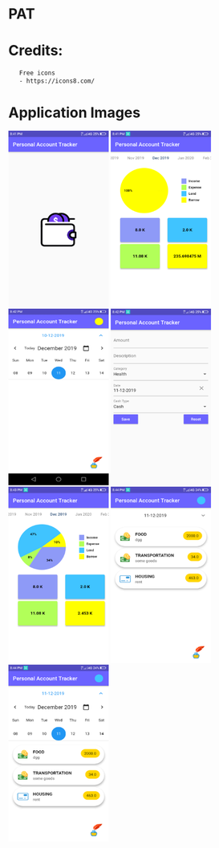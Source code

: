 # PAT

# Credits:
       Free icons
       - https://icons8.com/
       
# Application Images

<img src="screens/index.png" height="352" width="200"> <span/><img src="screens/page_1.png" height="352" width="200"> <span/><img src="screens/page_2.png" height="352" width="200"> <span/> <img src="screens/page_3.png" height="352" width="200"> <br/>
<img src="screens/page_4.png" height="352" width="200"> <span/> <img src="screens/page_5.png" height="352" width="200"> <span/>
<img src="screens/page_6.png" height="352" width="200">
  
